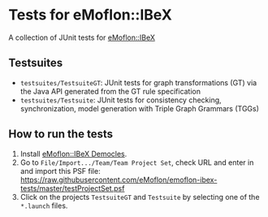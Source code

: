 # Tests for eMoflon::IBeX
A collection of JUnit tests for [eMoflon::IBeX](https://github.com/eMoflon/emoflon-ibex) 

## Testsuites
- `testsuites/TestsuiteGT`: JUnit tests for graph transformations (GT) via the Java API
	generated from the GT rule specification
- `testsuites/Testsuite`: JUnit tests for consistency checking, synchronization,
	model generation with Triple Graph Grammars (TGGs)

## How to run the tests
1. Install [eMoflon::IBeX Democles](https://github.com/eMoflon/emoflon-ibex-democles).
2. Go to ```File/Import.../Team/Team Project Set```, check URL and enter in and import this PSF file:
	https://raw.githubusercontent.com/eMoflon/emoflon-ibex-tests/master/testProjectSet.psf
3. Click on the projects `TestsuiteGT` and `Testsuite` by selecting one of the `*.launch` files.
